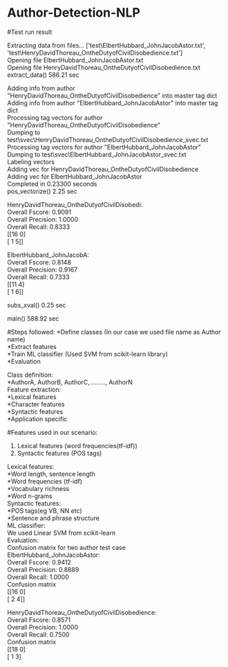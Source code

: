# Author-Detection-NLP
#Test run result

Extracting data from files...
['test\\ElbertHubbard_JohnJacobAstor.txt', 'test\\HenryDavidThoreau_OntheDutyofCivilDisobedience.txt']<br />
    Opening file ElbertHubbard_JohnJacobAstor.txt<br />
    Opening file HenryDavidThoreau_OntheDutyofCivilDisobedience.txt<br />
extract_data() 586.21 sec<br />

 Adding info from author "HenryDavidThoreau_OntheDutyofCivilDisobedience" into master tag dict<br />
 Adding info from author "ElbertHubbard_JohnJacobAstor" into master tag dict<br />
 Processing tag vectors for author "HenryDavidThoreau_OntheDutyofCivilDisobedience"<br />
Dumping to test\svec\HenryDavidThoreau_OntheDutyofCivilDisobedience_svec.txt<br />
 Processing tag vectors for author "ElbertHubbard_JohnJacobAstor"<br />
Dumping to test\svec\ElbertHubbard_JohnJacobAstor_svec.txt<br />
Labeling vectors<br />
Adding vec for HenryDavidThoreau_OntheDutyofCivilDisobedience<br />
Adding vec for ElbertHubbard_JohnJacobAstor<br />
Completed in 0.23300 seconds<br />
pos_vectorize() 2.25 sec<br />

HenryDavidThoreau_OntheDutyofCivilDisobedi:<br />
Overall Fscore: 0.9091<br />
Overall Precision: 1.0000<br />
Overall Recall: 0.8333<br />
[[16  0]<br />
 [ 1  5]]<br />

ElbertHubbard_JohnJacobA:<br />
Overall Fscore: 0.8148<br />
Overall Precision: 0.9167<br />
Overall Recall: 0.7333<br />
[[11  4]<br />
 [ 1  6]]<br />

subs_xval() 0.25 sec<br />

main() 588.92 sec<br />

#Steps followed:
*Define classes (In our case we used file name as Author name)<br />
*Extract features<br />
*Train ML classifier (Used SVM from scikit-learn library)<br />
*Evaluation<br />

Class definition:<br />
*AuthorA, AuthorB, AuthorC,………, AuthorN<br />
Feature extraction:<br />
*Lexical features<br />
*Character features<br />
*Syntactic features<br />
*Application specific<br />
 
 #Features used in our scenario:<br />
1.	Lexical features (word frequencies(tf-idf))<br />
2.	Syntactic features (POS tags)<br />

Lexical features:<br />
*Word length, sentence length<br />
*Word frequencies (tf-idf)<br />
*Vocabulary richness<br />
*Word n-grams<br />
         Syntactic features:<br />
*POS tags(eg VB, NN etc)<br />
*Sentence and phrase structure<br />
          ML classifier:<br />
	We used Linear SVM from scikit-learn<br />
          Evaluation:<br />
Confusion matrix for two author test case<br />
ElbertHubbard_JohnJacobAstor:<br />
Overall Fscore: 0.9412<br />
Overall Precision: 0.8889<br />
Overall Recall: 1.0000<br />
Confusion matrix<br />
[[16  0]<br />
 [ 2  4]]<br />

HenryDavidThoreau_OntheDutyofCivilDisobedience:<br />
Overall Fscore: 0.8571<br />
Overall Precision: 1.0000<br />
Overall Recall: 0.7500<br />
Confusion matrix<br />
[[18  0]<br />
 [ 1  3]<br />
